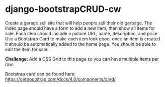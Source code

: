 # django-bootstrapCRUD-cw

Create a garage sell site that will help people sell their old garbage. The index page should have a form to add a new item, then show all items for sale. Each item should include a picture URL, name, description, and price. Use a Bootstrap Card to make each item look good. once an item is created it should be automatically added to the home page.
You should be able to edit the item for sale.

<strong>Challenge: </strong>
Add a CSS Grid to this page so you can have multiple items per row.

Bootstrap card can be found here: https://getbootstrap.com/docs/4.0/components/card/
